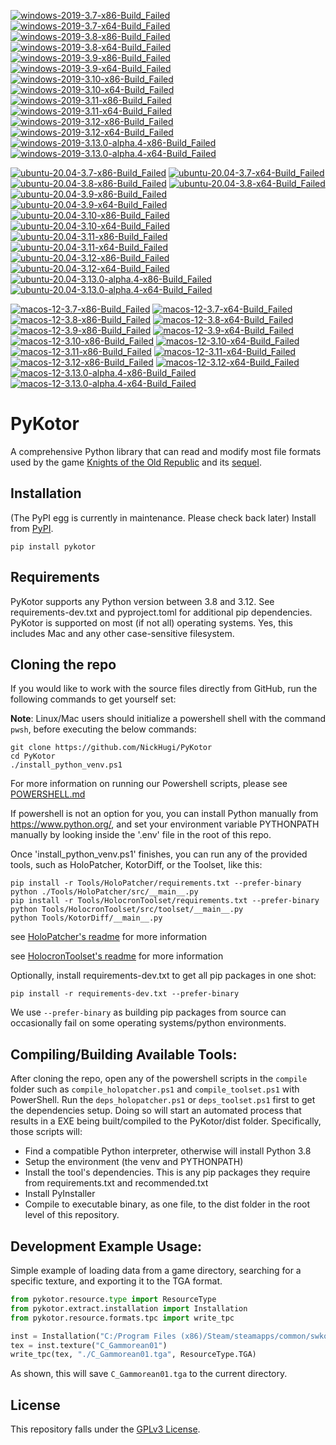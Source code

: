 <!-- WINDOWS-BADGES-START -->
[![windows-2019-3.7-x86-Build_Failed](https://img.shields.io/badge/windows--2019--3.7--x86_Build_Failed-lightgrey)](https://github.com/th3w1zard1/th3w1zard1/PyKotor/blob/9952d29bcbd6a89db56ef7ca6fbeb3ac9eafc8cd/tests/results/windows-2019-3.7-x86-Build_Failed.xml) [![windows-2019-3.7-x64-Build_Failed](https://img.shields.io/badge/windows--2019--3.7--x64_Build_Failed-lightgrey)](https://github.com/th3w1zard1/th3w1zard1/PyKotor/blob/9952d29bcbd6a89db56ef7ca6fbeb3ac9eafc8cd/tests/results/windows-2019-3.7-x64-Build_Failed.xml) [![windows-2019-3.8-x86-Build_Failed](https://img.shields.io/badge/windows--2019--3.8--x86_Build_Failed-lightgrey)](https://github.com/th3w1zard1/th3w1zard1/PyKotor/blob/9952d29bcbd6a89db56ef7ca6fbeb3ac9eafc8cd/tests/results/windows-2019-3.8-x86-Build_Failed.xml) [![windows-2019-3.8-x64-Build_Failed](https://img.shields.io/badge/windows--2019--3.8--x64_Build_Failed-lightgrey)](https://github.com/th3w1zard1/th3w1zard1/PyKotor/blob/9952d29bcbd6a89db56ef7ca6fbeb3ac9eafc8cd/tests/results/windows-2019-3.8-x64-Build_Failed.xml) [![windows-2019-3.9-x86-Build_Failed](https://img.shields.io/badge/windows--2019--3.9--x86_Build_Failed-lightgrey)](https://github.com/th3w1zard1/th3w1zard1/PyKotor/blob/9952d29bcbd6a89db56ef7ca6fbeb3ac9eafc8cd/tests/results/windows-2019-3.9-x86-Build_Failed.xml) [![windows-2019-3.9-x64-Build_Failed](https://img.shields.io/badge/windows--2019--3.9--x64_Build_Failed-lightgrey)](https://github.com/th3w1zard1/th3w1zard1/PyKotor/blob/9952d29bcbd6a89db56ef7ca6fbeb3ac9eafc8cd/tests/results/windows-2019-3.9-x64-Build_Failed.xml) [![windows-2019-3.10-x86-Build_Failed](https://img.shields.io/badge/windows--2019--3.10--x86_Build_Failed-lightgrey)](https://github.com/th3w1zard1/th3w1zard1/PyKotor/blob/9952d29bcbd6a89db56ef7ca6fbeb3ac9eafc8cd/tests/results/windows-2019-3.10-x86-Build_Failed.xml) [![windows-2019-3.10-x64-Build_Failed](https://img.shields.io/badge/windows--2019--3.10--x64_Build_Failed-lightgrey)](https://github.com/th3w1zard1/th3w1zard1/PyKotor/blob/9952d29bcbd6a89db56ef7ca6fbeb3ac9eafc8cd/tests/results/windows-2019-3.10-x64-Build_Failed.xml) [![windows-2019-3.11-x86-Build_Failed](https://img.shields.io/badge/windows--2019--3.11--x86_Build_Failed-lightgrey)](https://github.com/th3w1zard1/th3w1zard1/PyKotor/blob/9952d29bcbd6a89db56ef7ca6fbeb3ac9eafc8cd/tests/results/windows-2019-3.11-x86-Build_Failed.xml) [![windows-2019-3.11-x64-Build_Failed](https://img.shields.io/badge/windows--2019--3.11--x64_Build_Failed-lightgrey)](https://github.com/th3w1zard1/th3w1zard1/PyKotor/blob/9952d29bcbd6a89db56ef7ca6fbeb3ac9eafc8cd/tests/results/windows-2019-3.11-x64-Build_Failed.xml) [![windows-2019-3.12-x86-Build_Failed](https://img.shields.io/badge/windows--2019--3.12--x86_Build_Failed-lightgrey)](https://github.com/th3w1zard1/th3w1zard1/PyKotor/blob/9952d29bcbd6a89db56ef7ca6fbeb3ac9eafc8cd/tests/results/windows-2019-3.12-x86-Build_Failed.xml) [![windows-2019-3.12-x64-Build_Failed](https://img.shields.io/badge/windows--2019--3.12--x64_Build_Failed-lightgrey)](https://github.com/th3w1zard1/th3w1zard1/PyKotor/blob/9952d29bcbd6a89db56ef7ca6fbeb3ac9eafc8cd/tests/results/windows-2019-3.12-x64-Build_Failed.xml) [![windows-2019-3.13.0-alpha.4-x86-Build_Failed](https://img.shields.io/badge/windows--2019--3.13.0--alpha.4--x86_Build_Failed-lightgrey)](https://github.com/th3w1zard1/th3w1zard1/PyKotor/blob/9952d29bcbd6a89db56ef7ca6fbeb3ac9eafc8cd/tests/results/windows-2019-3.13.0-alpha.4-x86-Build_Failed.xml) [![windows-2019-3.13.0-alpha.4-x64-Build_Failed](https://img.shields.io/badge/windows--2019--3.13.0--alpha.4--x64_Build_Failed-lightgrey)](https://github.com/th3w1zard1/th3w1zard1/PyKotor/blob/9952d29bcbd6a89db56ef7ca6fbeb3ac9eafc8cd/tests/results/windows-2019-3.13.0-alpha.4-x64-Build_Failed.xml)
<!-- WINDOWS-BADGES-END -->

<!-- LINUX-BADGES-START -->
[![ubuntu-20.04-3.7-x86-Build_Failed](https://img.shields.io/badge/ubuntu--20.04--3.7--x86_Build_Failed-lightgrey)](https://github.com/th3w1zard1/th3w1zard1/PyKotor/blob/9952d29bcbd6a89db56ef7ca6fbeb3ac9eafc8cd/tests/results/ubuntu-20.04-3.7-x86-Build_Failed.xml) [![ubuntu-20.04-3.7-x64-Build_Failed](https://img.shields.io/badge/ubuntu--20.04--3.7--x64_Build_Failed-lightgrey)](https://github.com/th3w1zard1/th3w1zard1/PyKotor/blob/9952d29bcbd6a89db56ef7ca6fbeb3ac9eafc8cd/tests/results/ubuntu-20.04-3.7-x64-Build_Failed.xml) [![ubuntu-20.04-3.8-x86-Build_Failed](https://img.shields.io/badge/ubuntu--20.04--3.8--x86_Build_Failed-lightgrey)](https://github.com/th3w1zard1/th3w1zard1/PyKotor/blob/9952d29bcbd6a89db56ef7ca6fbeb3ac9eafc8cd/tests/results/ubuntu-20.04-3.8-x86-Build_Failed.xml) [![ubuntu-20.04-3.8-x64-Build_Failed](https://img.shields.io/badge/ubuntu--20.04--3.8--x64_Build_Failed-lightgrey)](https://github.com/th3w1zard1/th3w1zard1/PyKotor/blob/9952d29bcbd6a89db56ef7ca6fbeb3ac9eafc8cd/tests/results/ubuntu-20.04-3.8-x64-Build_Failed.xml) [![ubuntu-20.04-3.9-x86-Build_Failed](https://img.shields.io/badge/ubuntu--20.04--3.9--x86_Build_Failed-lightgrey)](https://github.com/th3w1zard1/th3w1zard1/PyKotor/blob/9952d29bcbd6a89db56ef7ca6fbeb3ac9eafc8cd/tests/results/ubuntu-20.04-3.9-x86-Build_Failed.xml) [![ubuntu-20.04-3.9-x64-Build_Failed](https://img.shields.io/badge/ubuntu--20.04--3.9--x64_Build_Failed-lightgrey)](https://github.com/th3w1zard1/th3w1zard1/PyKotor/blob/9952d29bcbd6a89db56ef7ca6fbeb3ac9eafc8cd/tests/results/ubuntu-20.04-3.9-x64-Build_Failed.xml) [![ubuntu-20.04-3.10-x86-Build_Failed](https://img.shields.io/badge/ubuntu--20.04--3.10--x86_Build_Failed-lightgrey)](https://github.com/th3w1zard1/th3w1zard1/PyKotor/blob/9952d29bcbd6a89db56ef7ca6fbeb3ac9eafc8cd/tests/results/ubuntu-20.04-3.10-x86-Build_Failed.xml) [![ubuntu-20.04-3.10-x64-Build_Failed](https://img.shields.io/badge/ubuntu--20.04--3.10--x64_Build_Failed-lightgrey)](https://github.com/th3w1zard1/th3w1zard1/PyKotor/blob/9952d29bcbd6a89db56ef7ca6fbeb3ac9eafc8cd/tests/results/ubuntu-20.04-3.10-x64-Build_Failed.xml) [![ubuntu-20.04-3.11-x86-Build_Failed](https://img.shields.io/badge/ubuntu--20.04--3.11--x86_Build_Failed-lightgrey)](https://github.com/th3w1zard1/th3w1zard1/PyKotor/blob/9952d29bcbd6a89db56ef7ca6fbeb3ac9eafc8cd/tests/results/ubuntu-20.04-3.11-x86-Build_Failed.xml) [![ubuntu-20.04-3.11-x64-Build_Failed](https://img.shields.io/badge/ubuntu--20.04--3.11--x64_Build_Failed-lightgrey)](https://github.com/th3w1zard1/th3w1zard1/PyKotor/blob/9952d29bcbd6a89db56ef7ca6fbeb3ac9eafc8cd/tests/results/ubuntu-20.04-3.11-x64-Build_Failed.xml) [![ubuntu-20.04-3.12-x86-Build_Failed](https://img.shields.io/badge/ubuntu--20.04--3.12--x86_Build_Failed-lightgrey)](https://github.com/th3w1zard1/th3w1zard1/PyKotor/blob/9952d29bcbd6a89db56ef7ca6fbeb3ac9eafc8cd/tests/results/ubuntu-20.04-3.12-x86-Build_Failed.xml) [![ubuntu-20.04-3.12-x64-Build_Failed](https://img.shields.io/badge/ubuntu--20.04--3.12--x64_Build_Failed-lightgrey)](https://github.com/th3w1zard1/th3w1zard1/PyKotor/blob/9952d29bcbd6a89db56ef7ca6fbeb3ac9eafc8cd/tests/results/ubuntu-20.04-3.12-x64-Build_Failed.xml) [![ubuntu-20.04-3.13.0-alpha.4-x86-Build_Failed](https://img.shields.io/badge/ubuntu--20.04--3.13.0--alpha.4--x86_Build_Failed-lightgrey)](https://github.com/th3w1zard1/th3w1zard1/PyKotor/blob/9952d29bcbd6a89db56ef7ca6fbeb3ac9eafc8cd/tests/results/ubuntu-20.04-3.13.0-alpha.4-x86-Build_Failed.xml) [![ubuntu-20.04-3.13.0-alpha.4-x64-Build_Failed](https://img.shields.io/badge/ubuntu--20.04--3.13.0--alpha.4--x64_Build_Failed-lightgrey)](https://github.com/th3w1zard1/th3w1zard1/PyKotor/blob/9952d29bcbd6a89db56ef7ca6fbeb3ac9eafc8cd/tests/results/ubuntu-20.04-3.13.0-alpha.4-x64-Build_Failed.xml)
<!-- LINUX-BADGES-END -->

<!-- MACOS-BADGES-START -->
[![macos-12-3.7-x86-Build_Failed](https://img.shields.io/badge/macos--12--3.7--x86_Build_Failed-lightgrey)](https://github.com/th3w1zard1/th3w1zard1/PyKotor/blob/9952d29bcbd6a89db56ef7ca6fbeb3ac9eafc8cd/tests/results/macos-12-3.7-x86-Build_Failed.xml) [![macos-12-3.7-x64-Build_Failed](https://img.shields.io/badge/macos--12--3.7--x64_Build_Failed-lightgrey)](https://github.com/th3w1zard1/th3w1zard1/PyKotor/blob/9952d29bcbd6a89db56ef7ca6fbeb3ac9eafc8cd/tests/results/macos-12-3.7-x64-Build_Failed.xml) [![macos-12-3.8-x86-Build_Failed](https://img.shields.io/badge/macos--12--3.8--x86_Build_Failed-lightgrey)](https://github.com/th3w1zard1/th3w1zard1/PyKotor/blob/9952d29bcbd6a89db56ef7ca6fbeb3ac9eafc8cd/tests/results/macos-12-3.8-x86-Build_Failed.xml) [![macos-12-3.8-x64-Build_Failed](https://img.shields.io/badge/macos--12--3.8--x64_Build_Failed-lightgrey)](https://github.com/th3w1zard1/th3w1zard1/PyKotor/blob/9952d29bcbd6a89db56ef7ca6fbeb3ac9eafc8cd/tests/results/macos-12-3.8-x64-Build_Failed.xml) [![macos-12-3.9-x86-Build_Failed](https://img.shields.io/badge/macos--12--3.9--x86_Build_Failed-lightgrey)](https://github.com/th3w1zard1/th3w1zard1/PyKotor/blob/9952d29bcbd6a89db56ef7ca6fbeb3ac9eafc8cd/tests/results/macos-12-3.9-x86-Build_Failed.xml) [![macos-12-3.9-x64-Build_Failed](https://img.shields.io/badge/macos--12--3.9--x64_Build_Failed-lightgrey)](https://github.com/th3w1zard1/th3w1zard1/PyKotor/blob/9952d29bcbd6a89db56ef7ca6fbeb3ac9eafc8cd/tests/results/macos-12-3.9-x64-Build_Failed.xml) [![macos-12-3.10-x86-Build_Failed](https://img.shields.io/badge/macos--12--3.10--x86_Build_Failed-lightgrey)](https://github.com/th3w1zard1/th3w1zard1/PyKotor/blob/9952d29bcbd6a89db56ef7ca6fbeb3ac9eafc8cd/tests/results/macos-12-3.10-x86-Build_Failed.xml) [![macos-12-3.10-x64-Build_Failed](https://img.shields.io/badge/macos--12--3.10--x64_Build_Failed-lightgrey)](https://github.com/th3w1zard1/th3w1zard1/PyKotor/blob/9952d29bcbd6a89db56ef7ca6fbeb3ac9eafc8cd/tests/results/macos-12-3.10-x64-Build_Failed.xml) [![macos-12-3.11-x86-Build_Failed](https://img.shields.io/badge/macos--12--3.11--x86_Build_Failed-lightgrey)](https://github.com/th3w1zard1/th3w1zard1/PyKotor/blob/9952d29bcbd6a89db56ef7ca6fbeb3ac9eafc8cd/tests/results/macos-12-3.11-x86-Build_Failed.xml) [![macos-12-3.11-x64-Build_Failed](https://img.shields.io/badge/macos--12--3.11--x64_Build_Failed-lightgrey)](https://github.com/th3w1zard1/th3w1zard1/PyKotor/blob/9952d29bcbd6a89db56ef7ca6fbeb3ac9eafc8cd/tests/results/macos-12-3.11-x64-Build_Failed.xml) [![macos-12-3.12-x86-Build_Failed](https://img.shields.io/badge/macos--12--3.12--x86_Build_Failed-lightgrey)](https://github.com/th3w1zard1/th3w1zard1/PyKotor/blob/9952d29bcbd6a89db56ef7ca6fbeb3ac9eafc8cd/tests/results/macos-12-3.12-x86-Build_Failed.xml) [![macos-12-3.12-x64-Build_Failed](https://img.shields.io/badge/macos--12--3.12--x64_Build_Failed-lightgrey)](https://github.com/th3w1zard1/th3w1zard1/PyKotor/blob/9952d29bcbd6a89db56ef7ca6fbeb3ac9eafc8cd/tests/results/macos-12-3.12-x64-Build_Failed.xml) [![macos-12-3.13.0-alpha.4-x86-Build_Failed](https://img.shields.io/badge/macos--12--3.13.0--alpha.4--x86_Build_Failed-lightgrey)](https://github.com/th3w1zard1/th3w1zard1/PyKotor/blob/9952d29bcbd6a89db56ef7ca6fbeb3ac9eafc8cd/tests/results/macos-12-3.13.0-alpha.4-x86-Build_Failed.xml) [![macos-12-3.13.0-alpha.4-x64-Build_Failed](https://img.shields.io/badge/macos--12--3.13.0--alpha.4--x64_Build_Failed-lightgrey)](https://github.com/th3w1zard1/th3w1zard1/PyKotor/blob/9952d29bcbd6a89db56ef7ca6fbeb3ac9eafc8cd/tests/results/macos-12-3.13.0-alpha.4-x64-Build_Failed.xml)
<!-- MACOS-BADGES-END -->

PyKotor
=======
A comprehensive Python library that can read and modify most file formats used by the game [Knights of the Old Republic](https://en.wikipedia.org/wiki/Star_Wars:_Knights_of_the_Old_Republic_(video_game)) and its [sequel](https://en.wikipedia.org/wiki/Star_Wars_Knights_of_the_Old_Republic_II:_The_Sith_Lords).

## Installation
(The PyPI egg is currently in maintenance. Please check back later) Install from [PyPI](https://pypi.org/project/PyKotor/).
```commandline
pip install pykotor
```

## Requirements
PyKotor supports any Python version between 3.8 and 3.12. See requirements-dev.txt and pyproject.toml for additional pip dependencies.
PyKotor is supported on most (if not all) operating systems. Yes, this includes Mac and any other case-sensitive filesystem.

## Cloning the repo
If you would like to work with the source files directly from GitHub, run the following commands to get yourself set:

**Note**: Linux/Mac users should initialize a powershell shell with the command `pwsh`, before executing the below commands:

```commandline
git clone https://github.com/NickHugi/PyKotor
cd PyKotor
./install_python_venv.ps1
```
For more information on running our Powershell scripts, please see [POWERSHELL.md](https://github.com/NickHugi/PyKotor/blob/master/POWERSHELL.md)

If powershell is not an option for you, you can install Python manually from https://www.python.org/, and set your environment variable PYTHONPATH manually by looking inside the '.env' file in the root of this repo.


Once 'install_python_venv.ps1' finishes, you can run any of the provided tools, such as HoloPatcher, KotorDiff, or the Toolset, like this:
```commandline
pip install -r Tools/HoloPatcher/requirements.txt --prefer-binary
python ./Tools/HoloPatcher/src/__main__.py
pip install -r Tools/HolocronToolset/requirements.txt --prefer-binary
python Tools/HolocronToolset/src/toolset/__main__.py
python Tools/KotorDiff/__main__.py
```

see [HoloPatcher's readme](https://github.com/NickHugi/PyKotor/tree/master/Tools/HoloPatcher#readme) for more information

see [HolocronToolset's readme](https://github.com/NickHugi/PyKotor/tree/master/Tools/HolocronToolset#readme) for more information

Optionally, install requirements-dev.txt to get all pip packages in one shot:
```commandline
pip install -r requirements-dev.txt --prefer-binary
```
We use `--prefer-binary` as building pip packages from source can occasionally fail on some operating systems/python environments.

## Compiling/Building Available Tools:
After cloning the repo, open any of the powershell scripts in the `compile` folder such as `compile_holopatcher.ps1` and `compile_toolset.ps1` with PowerShell. Run the `deps_holopatcher.ps1` or `deps_toolset.ps1` first to get the dependencies setup. Doing so will start an automated process that results in a EXE being built/compiled to the PyKotor/dist folder. Specifically, those scripts will:
- Find a compatible Python interpreter, otherwise will install Python 3.8
- Setup the environment (the venv and PYTHONPATH)
- Install the tool's dependencies. This is any pip packages they require from requirements.txt and recommended.txt
- Install PyInstaller
- Compile to executable binary, as one file, to the dist folder in the root level of this repository.


## Development Example Usage:
Simple example of loading data from a game directory, searching for a specific texture, and exporting it to the TGA format.
```python
from pykotor.resource.type import ResourceType
from pykotor.extract.installation import Installation
from pykotor.resource.formats.tpc import write_tpc

inst = Installation("C:/Program Files (x86)/Steam/steamapps/common/swkotor")
tex = inst.texture("C_Gammorean01")
write_tpc(tex, "./C_Gammorean01.tga", ResourceType.TGA)
```
As shown, this will save `C_Gammorean01.tga` to the current directory.

## License
This repository falls under the [GPLv3 License](https://github.com/NickHugi/PyKotor/blob/master/LICENSE).














